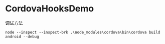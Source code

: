 # CordovaHooksDemo

调试方法 

````
node --inspect --inspect-brk .\node_modules\cordova\bin\cordova build android --debug
````